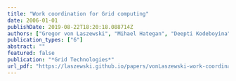 ```yaml
---
title: "Work coordination for Grid computing"
date: 2006-01-01
publishDate: 2019-08-22T18:20:18.088714Z
authors: ["Gregor von Laszewski", "Mihael Hategan", "Deepti Kodeboyina"]
publication_types: ["6"]
abstract: ""
featured: false
publication: "*Grid Technologies*"
url_pdf: "https://laszewski.github.io/papers/vonLaszewski-work-coordination.pdf"
---
```


